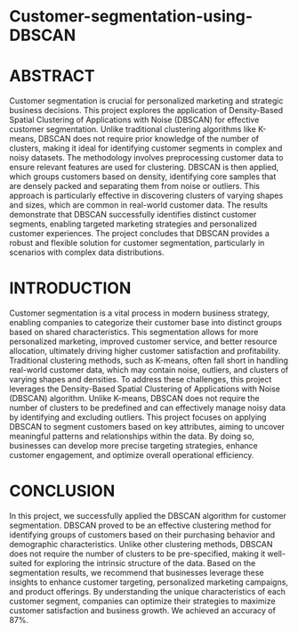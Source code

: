 # Customer-segmentation-using-DBSCAN
# ABSTRACT
Customer segmentation is crucial for personalized marketing and strategic business decisions. This project explores the application of Density-Based Spatial Clustering of Applications with Noise (DBSCAN) for effective customer segmentation. Unlike traditional clustering algorithms like K-means, DBSCAN does not require prior knowledge of the number of clusters, making it ideal for identifying customer segments in complex and noisy datasets. The methodology involves preprocessing customer data to ensure relevant features are used for clustering. DBSCAN is then applied, which groups customers based on density, identifying core samples that are densely packed and separating them from noise or outliers. This approach is particularly effective in discovering clusters of varying shapes and sizes, which are common in real-world customer data. The results demonstrate that DBSCAN successfully identifies distinct customer segments, enabling targeted marketing strategies and personalized customer experiences. The project concludes that DBSCAN provides a robust and flexible solution for customer segmentation, particularly in scenarios with complex data distributions.
# INTRODUCTION
Customer segmentation is a vital process in modern business strategy, enabling companies to categorize their customer base into distinct groups based on shared characteristics. This segmentation allows for more personalized marketing, improved customer service, and better resource allocation, ultimately driving higher customer satisfaction and profitability. Traditional clustering methods, such as K-means, often fall short in handling real-world customer data, which may contain noise, outliers, and clusters of varying shapes and densities. To address these challenges, this project leverages the Density-Based Spatial Clustering of Applications with Noise (DBSCAN) algorithm. Unlike K-means, DBSCAN does not require the number of clusters to be predefined and can effectively manage noisy data by identifying and excluding outliers. This project focuses on applying DBSCAN to segment customers based on key attributes, aiming to uncover meaningful patterns and relationships within the data. By doing so, businesses can develop more precise targeting strategies, enhance customer engagement, and optimize overall operational efficiency.
# CONCLUSION
In this project, we successfully applied the DBSCAN algorithm for customer segmentation. DBSCAN proved to be an effective clustering method for identifying groups of customers based on their purchasing behavior and demographic characteristics. Unlike other clustering methods, DBSCAN does not require the number of clusters to be pre-specified, making it well-suited for exploring the intrinsic structure of the data. Based on the segmentation results, we recommend that businesses leverage these insights to enhance customer targeting, personalized marketing campaigns, and product offerings. By understanding the unique characteristics of each customer segment, companies can optimize their strategies to maximize customer satisfaction and business growth. We achieved an accuracy of 87%.



